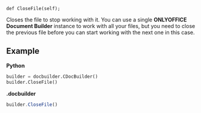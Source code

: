 `def CloseFile(self);`

Closes the file to stop working with it. You can use a single **ONLYOFFICE Document Builder** instance to work with all your files, but you need to close the previous file before you can start working with the next one in this case.

## Example

**Python**

``` py
builder = docbuilder.CDocBuilder()
builder.CloseFile()
```

**.docbuilder**

``` ts
builder.CloseFile()
```
